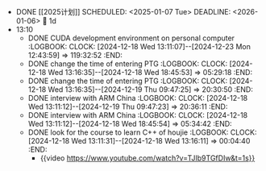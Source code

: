 - DONE [[2025计划]]
  SCHEDULED: <2025-01-07 Tue>
  DEADLINE: <2026-01-06>
  :repeat: 1d
- 13:10
	- DONE CUDA development environment on personal computer
	  :LOGBOOK:
	  CLOCK: [2024-12-18 Wed 13:11:07]--[2024-12-23 Mon 12:43:59] =>  119:32:52
	  :END:
	- DONE change the time of entering PTG
	  :LOGBOOK:
	  CLOCK: [2024-12-18 Wed 13:16:35]--[2024-12-18 Wed 18:45:53] =>  05:29:18
	  :END:
	- DONE change the time of entering PTG
	  :LOGBOOK:
	  CLOCK: [2024-12-18 Wed 13:16:35]--[2024-12-19 Thu 09:47:25] =>  20:30:50
	  :END:
	- DONE interview with ARM China
	  :LOGBOOK:
	  CLOCK: [2024-12-18 Wed 13:11:12]--[2024-12-19 Thu 09:47:23] =>  20:36:11
	  :END:
	- DONE interview with ARM China
	  :LOGBOOK:
	  CLOCK: [2024-12-18 Wed 13:11:12]--[2024-12-18 Wed 18:45:54] =>  05:34:42
	  :END:
	- DONE look for the course to learn C++ of houjie
	  :LOGBOOK:
	  CLOCK: [2024-12-18 Wed 13:11:31]--[2024-12-18 Wed 13:16:11] =>  00:04:40
	  :END:
		- {{video https://www.youtube.com/watch?v=TJIb9TGfDIw&t=1s}}